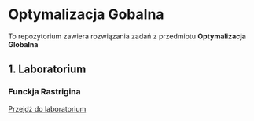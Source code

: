 # Optymalizacja Gobalna

To repozytorium zawiera rozwiązania zadań z przedmiotu **Optymalizacja Globalna**

## 1. Laboratorium
### Funckja Rastrigina

[Przejdź do laboratorium](https://github.com/Szymqn/OptymalizacjaGlobalna/tree/master/lab01)
